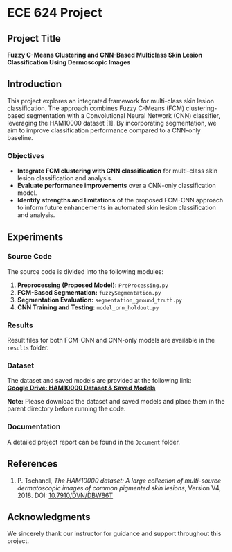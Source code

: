 # ECE 624 Project

## Project Title
**Fuzzy C-Means Clustering and CNN-Based Multiclass Skin Lesion Classification Using Dermoscopic Images**

## Introduction
This project explores an integrated framework for multi-class skin lesion classification. The approach combines Fuzzy C-Means (FCM) clustering-based segmentation with a Convolutional Neural Network (CNN) classifier, leveraging the HAM10000 dataset [1]. By incorporating segmentation, we aim to improve classification performance compared to a CNN-only baseline.

### Objectives
- **Integrate FCM clustering with CNN classification** for multi-class skin lesion classification and analysis.
- **Evaluate performance improvements** over a CNN-only classification model.
- **Identify strengths and limitations** of the proposed FCM-CNN approach to inform future enhancements in automated skin lesion classification and analysis.

## Experiments

### Source Code
The source code is divided into the following modules:

1. **Preprocessing (Proposed Model):** `PreProcessing.py`  
2. **FCM-Based Segmentation:** `fuzzySegmentation.py`  
3. **Segmentation Evaluation:** `segmentation_ground_truth.py`  
4. **CNN Training and Testing:** `model_cnn_holdout.py`

### Results
Result files for both FCM-CNN and CNN-only models are available in the `results` folder.

### Dataset
The dataset and saved models are provided at the following link:  
**[Google Drive: HAM10000 Dataset & Saved Models](https://drive.google.com/drive/folders/10LaJmZuhP1xtmZUqMcDY7FHzbwqVhuB0?usp=sharing)**

**Note:** Please download the dataset and saved models and place them in the parent directory before running the code.

### Documentation
A detailed project report can be found in the `Document` folder.

## References
1. P. Tschandl, *The HAM10000 dataset: A large collection of multi-source dermatoscopic images of common pigmented skin lesions*, Version V4, 2018. DOI: [10.7910/DVN/DBW86T](https://doi.org/10.7910/DVN/DBW86T)

## Acknowledgments
We sincerely thank our instructor for guidance and support throughout this project.
